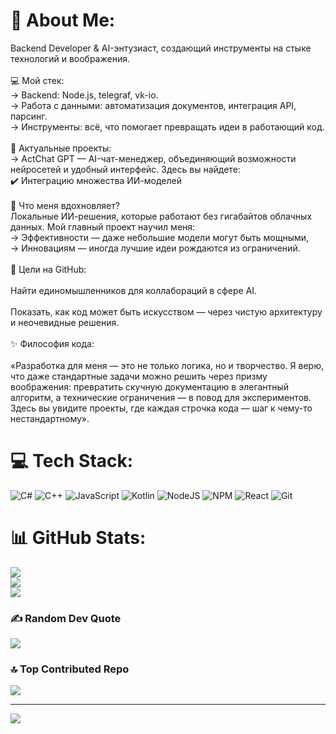 # 💫 About Me:
Backend Developer & AI-энтузиаст, создающий инструменты на стыке технологий и воображения.<br><br>💻 Мой стек:<br>→ Backend: Node.js, telegraf, vk-io.<br>→ Работа с данными: автоматизация документов, интеграция API, парсинг.<br>→ Инструменты: всё, что помогает превращать идеи в работающий код.<br><br>🌟 Актуальные проекты:<br>→ ActChat GPT — AI-чат-менеджер, объединяющий возможности нейросетей и удобный интерфейс. Здесь вы найдете:<br>✔️ Интеграцию множества ИИ-моделей<br><br>🔮 Что меня вдохновляет?<br>Локальные ИИ-решения, которые работают без гигабайтов облачных данных. Мой главный проект научил меня:<br>→ Эффективности — даже небольшие модели могут быть мощными,<br>→ Инновациям — иногда лучшие идеи рождаются из ограничений.<br><br>🎯 Цели на GitHub:<br><br>Найти единомышленников для коллабораций в сфере AI.<br><br>Показать, как код может быть искусством — через чистую архитектуру и неочевидные решения.<br><br>✨ Философия кода:<br><br>«Разработка для меня — это не только логика, но и творчество. Я верю, что даже стандартные задачи можно решить через призму воображения: превратить скучную документацию в элегантный алгоритм, а технические ограничения — в повод для экспериментов. Здесь вы увидите проекты, где каждая строчка кода — шаг к чему-то нестандартному».


# 💻 Tech Stack:
![C#](https://img.shields.io/badge/c%23-%23239120.svg?style=for-the-badge&logo=csharp&logoColor=white) ![C++](https://img.shields.io/badge/c++-%2300599C.svg?style=for-the-badge&logo=c%2B%2B&logoColor=white) ![JavaScript](https://img.shields.io/badge/javascript-%23323330.svg?style=for-the-badge&logo=javascript&logoColor=%23F7DF1E) ![Kotlin](https://img.shields.io/badge/kotlin-%237F52FF.svg?style=for-the-badge&logo=kotlin&logoColor=white) ![NodeJS](https://img.shields.io/badge/node.js-6DA55F?style=for-the-badge&logo=node.js&logoColor=white) ![NPM](https://img.shields.io/badge/NPM-%23CB3837.svg?style=for-the-badge&logo=npm&logoColor=white) ![React](https://img.shields.io/badge/react-%2320232a.svg?style=for-the-badge&logo=react&logoColor=%2361DAFB) ![Git](https://img.shields.io/badge/git-%23F05033.svg?style=for-the-badge&logo=git&logoColor=white)
# 📊 GitHub Stats:
![](https://github-readme-stats.vercel.app/api?username=ActBotArt&theme=dark&hide_border=false&include_all_commits=false&count_private=false)<br/>
![](https://github-readme-streak-stats.herokuapp.com/?user=ActBotArt&theme=dark&hide_border=false)<br/>
![](https://github-readme-stats.vercel.app/api/top-langs/?username=ActBotArt&theme=dark&hide_border=false&include_all_commits=false&count_private=false&layout=compact)

### ✍️ Random Dev Quote
![](https://quotes-github-readme.vercel.app/api?type=horizontal&theme=radical)

### 🔝 Top Contributed Repo
![](https://github-contributor-stats.vercel.app/api?username=ActBotArt&limit=5&theme=dark&combine_all_yearly_contributions=true)

---
[![](https://visitcount.itsvg.in/api?id=ActBotArt&icon=0&color=0)](https://visitcount.itsvg.in)

<!-- Proudly created with GPRM ( https://gprm.itsvg.in ) -->
